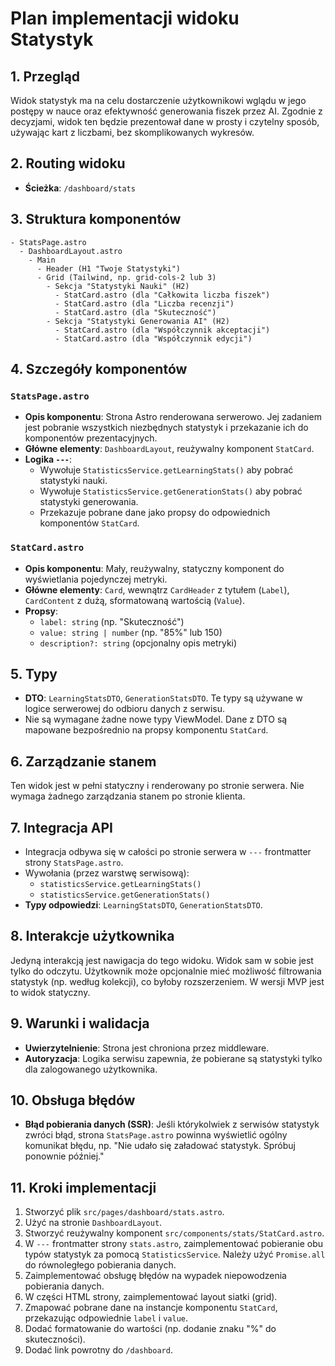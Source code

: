 # Plan implementacji widoku Statystyk

## 1. Przegląd
Widok statystyk ma na celu dostarczenie użytkownikowi wglądu w jego postępy w nauce oraz efektywność generowania fiszek przez AI. Zgodnie z decyzjami, widok ten będzie prezentował dane w prosty i czytelny sposób, używając kart z liczbami, bez skomplikowanych wykresów.

## 2. Routing widoku
- **Ścieżka**: `/dashboard/stats`

## 3. Struktura komponentów
```
- StatsPage.astro
  - DashboardLayout.astro
    - Main
      - Header (H1 "Twoje Statystyki")
      - Grid (Tailwind, np. grid-cols-2 lub 3)
        - Sekcja "Statystyki Nauki" (H2)
          - StatCard.astro (dla "Całkowita liczba fiszek")
          - StatCard.astro (dla "Liczba recenzji")
          - StatCard.astro (dla "Skuteczność")
        - Sekcja "Statystyki Generowania AI" (H2)
          - StatCard.astro (dla "Współczynnik akceptacji")
          - StatCard.astro (dla "Współczynnik edycji")
```

## 4. Szczegóły komponentów
### `StatsPage.astro`
- **Opis komponentu**: Strona Astro renderowana serwerowo. Jej zadaniem jest pobranie wszystkich niezbędnych statystyk i przekazanie ich do komponentów prezentacyjnych.
- **Główne elementy**: `DashboardLayout`, reużywalny komponent `StatCard`.
- **Logika `---`**:
  - Wywołuje `StatisticsService.getLearningStats()` aby pobrać statystyki nauki.
  - Wywołuje `StatisticsService.getGenerationStats()` aby pobrać statystyki generowania.
  - Przekazuje pobrane dane jako propsy do odpowiednich komponentów `StatCard`.

### `StatCard.astro`
- **Opis komponentu**: Mały, reużywalny, statyczny komponent do wyświetlania pojedynczej metryki.
- **Główne elementy**: `Card`, wewnątrz `CardHeader` z tytułem (`Label`), `CardContent` z dużą, sformatowaną wartością (`Value`).
- **Propsy**:
  - `label: string` (np. "Skuteczność")
  - `value: string | number` (np. "85%" lub 150)
  - `description?: string` (opcjonalny opis metryki)

## 5. Typy
- **DTO**: `LearningStatsDTO`, `GenerationStatsDTO`. Te typy są używane w logice serwerowej do odbioru danych z serwisu.
- Nie są wymagane żadne nowe typy ViewModel. Dane z DTO są mapowane bezpośrednio na propsy komponentu `StatCard`.

## 6. Zarządzanie stanem
Ten widok jest w pełni statyczny i renderowany po stronie serwera. Nie wymaga żadnego zarządzania stanem po stronie klienta.

## 7. Integracja API
- Integracja odbywa się w całości po stronie serwera w `---` frontmatter strony `StatsPage.astro`.
- Wywołania (przez warstwę serwisową):
  - `statisticsService.getLearningStats()`
  - `statisticsService.getGenerationStats()`
- **Typy odpowiedzi**: `LearningStatsDTO`, `GenerationStatsDTO`.

## 8. Interakcje użytkownika
Jedyną interakcją jest nawigacja do tego widoku. Widok sam w sobie jest tylko do odczytu. Użytkownik może opcjonalnie mieć możliwość filtrowania statystyk (np. według kolekcji), co byłoby rozszerzeniem. W wersji MVP jest to widok statyczny.

## 9. Warunki i walidacja
- **Uwierzytelnienie**: Strona jest chroniona przez middleware.
- **Autoryzacja**: Logika serwisu zapewnia, że pobierane są statystyki tylko dla zalogowanego użytkownika.

## 10. Obsługa błędów
- **Błąd pobierania danych (SSR)**: Jeśli którykolwiek z serwisów statystyk zwróci błąd, strona `StatsPage.astro` powinna wyświetlić ogólny komunikat błędu, np. "Nie udało się załadować statystyk. Spróbuj ponownie później."

## 11. Kroki implementacji
1. Stworzyć plik `src/pages/dashboard/stats.astro`.
2. Użyć na stronie `DashboardLayout`.
3. Stworzyć reużywalny komponent `src/components/stats/StatCard.astro`.
4. W `---` frontmatter strony `stats.astro`, zaimplementować pobieranie obu typów statystyk za pomocą `StatisticsService`. Należy użyć `Promise.all` do równoległego pobierania danych.
5. Zaimplementować obsługę błędów na wypadek niepowodzenia pobierania danych.
6. W części HTML strony, zaimplementować layout siatki (grid).
7. Zmapować pobrane dane na instancje komponentu `StatCard`, przekazując odpowiednie `label` i `value`.
8. Dodać formatowanie do wartości (np. dodanie znaku "%" do skuteczności).
9. Dodać link powrotny do `/dashboard`. 